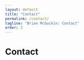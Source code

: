 ```yaml
---
layout: default
title: "Contact"
permalink: /contact/
tagline: "Brian McGuckin: Contact"
order: 3
---
```

<head>
<h1>Contact</h1>
<link rel="stylesheet" href="https://use.fontawesome.com/releases/v5.4.2/css/all.css">
</head>

<body>
<a href="https://github.com/brianmcguckin">
  <i class="fab fa-github fa-7x; color:black"></i>
</a>

<a href="https://www.linkedin.com/in/bmcguckin/">
  <i class="fab fa-linkedin fa-7x; color:#0077B5"></i>
</a>

<a href="https://angel.co/brianmcguckin">
  <i class="fab fa-angellist fa-7x; color:black"></i>
</a>

<a href="mailto:bmcguckin87@gmail.com">
  <i class="fas fa-envelope fa-7x; color:#dd4b39"></i>
</a>
</body>

